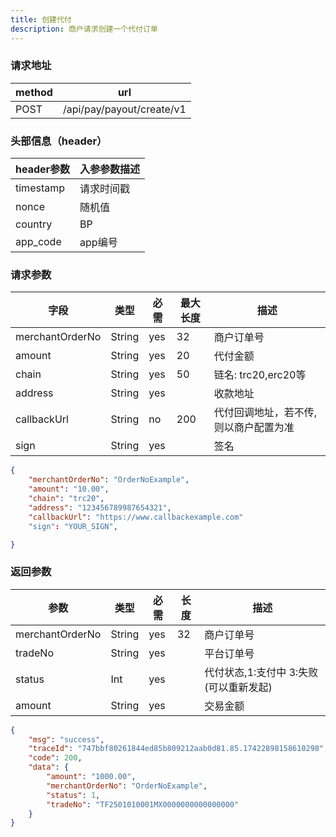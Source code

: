 ```yaml
---
title: 创建代付
description: 商户请求创建一个代付订单
---
```


### 请求地址

| method | url                       |
| ------ | ------------------------- |
| POST   | /api/pay/payout/create/v1 |

### 头部信息（header）

| header参数                  | 入参参数描述 |
|---------------------------|--------|
| timestamp                 | 请求时间戳  |
| nonce                     | 随机值    |
| country                   | BP     |
| app_code                  | app编号  |

### 请求参数

| 字段              | 类型   | 必需  | 最大长度 | 描述                 |
|-----------------| ------ |-----|------|--------------------|
| merchantOrderNo | String | yes | 32   | 商户订单号              |
| amount          | String | yes | 20   | 代付金额               |
| chain       | String | yes | 50   | 链名: trc20,erc20等   |
| address         | String | yes |    | 收款地址               |
| callbackUrl     | String | no  | 200  | 代付回调地址，若不传, 则以商户配置为准 |
| sign            | String | yes |      | 签名                 |

```json title=请求示例
{
    "merchantOrderNo": "OrderNoExample",
    "amount": "10.00",
    "chain": "trc20",
    "address": "123456789987654321",
    "callbackUrl": "https://www.callbackexample.com"
    "sign": "YOUR_SIGN",

}
```

### 返回参数

| 参数            | 类型   | 必需 | 长度 | 描述                          |
| --------------- | ------ | ---- | ---- | ----------------------------- |
| merchantOrderNo | String | yes  | 32   | 商户订单号                    |
| tradeNo         | String | yes  |      | 平台订单号                    |
| status          | Int | yes  |      | 代付状态,1:支付中 3:失败(可以重新发起) |
| amount          | String | yes  |      | 交易金额                      |

```json title=返回示例
{
    "msg": "success",
    "traceId": "747bbf80261844ed85b809212aab0d81.85.17422898158610298",
    "code": 200,
    "data": {
        "amount": "1000.00",
        "merchantOrderNo": "OrderNoExample",
        "status": 1,
        "tradeNo": "TF2501010001MX0000000000000000"
    }
}
```
